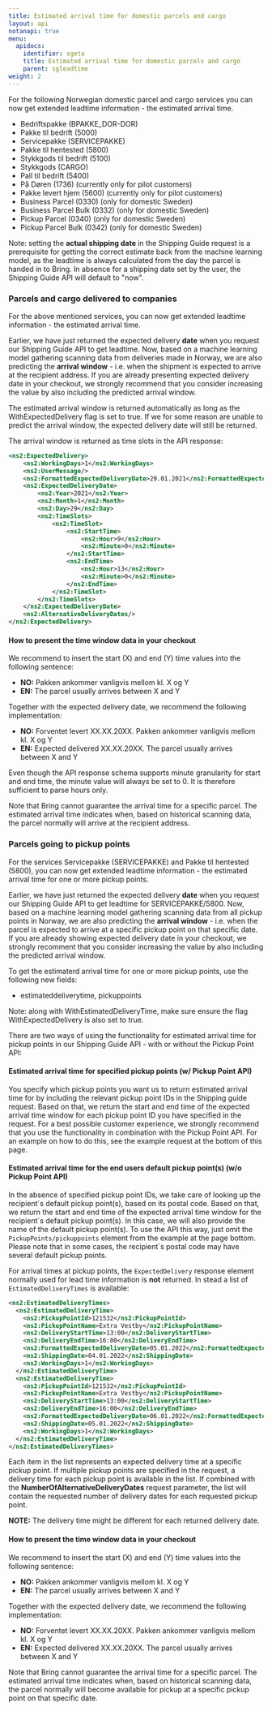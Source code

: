 ```yaml
---
title: Estimated arrival time for domestic parcels and cargo
layout: api
notanapi: true
menu:
  apidocs:
    identifier: sgeta
    title: Estimated arrival time for domestic parcels and cargo
    parent: sgleadtime
weight: 2
---
```

For the following Norwegian domestic parcel and cargo services you can now get extended leadtime information - the estimated arrival time.
* Bedriftspakke (BPAKKE_DOR-DOR)
* Pakke til bedrift (5000)
* Servicepakke (SERVICEPAKKE)
* Pakke til hentested (5800)
* Stykkgods til bedrift (5100)
* Stykkgods (CARGO)
* Pall til bedrift (5400)
* På Døren (1736) (currently only for pilot customers)
* Pakke levert hjem (5600) (currently only for pilot customers)
* Business Parcel (0330) (only for domestic Sweden)
* Business Parcel Bulk (0332) (only for domestic Sweden)
* Pickup Parcel (0340) (only for domestic Sweden)
* Pickup Parcel Bulk (0342) (only for domestic Sweden)


Note: setting the **actual shipping date** in the Shipping Guide request is a prerequisite for getting the correct estimate back from the machine learning model, as the leadtime is always calculated from the day the parcel is handed in to Bring. In absence for a shipping date set by the user, the Shipping Guide API will default to "now".    

### Parcels and cargo delivered to companies
For the above mentioned services, you can now get extended leadtime information - the estimated arrival time.

Earlier, we have just returned the expected delivery **date** when you request our Shipping Guide API to get leadtime. Now, based on a machine learning model gathering scanning data from deliveries made in Norway, we are also predicting the **arrival window** - i.e. when the shipment is expected to arrive at the recipient address. If you are already presenting expected delivery date in your checkout, we strongly recommend that you consider increasing the value by also including the predicted arrival window.

The estimated arrival window is returned automatically as long as the WithExpectedDelivery flag is set to true. If we for some reason are unable to predict the arrival window, the expected delivery date will still be returned.

The arrival window is returned as time slots in the API response:

```xml
<ns2:ExpectedDelivery>
    <ns2:WorkingDays>1</ns2:WorkingDays>
    <ns2:UserMessage/>
    <ns2:FormattedExpectedDeliveryDate>29.01.2021</ns2:FormattedExpectedDeliveryDate>
    <ns2:ExpectedDeliveryDate>
        <ns2:Year>2021</ns2:Year>
        <ns2:Month>1</ns2:Month>
        <ns2:Day>29</ns2:Day>
        <ns2:TimeSlots>
            <ns2:TimeSlot>
                <ns2:StartTime>
                    <ns2:Hour>9</ns2:Hour>
                    <ns2:Minute>0</ns2:Minute>
                </ns2:StartTime>
                <ns2:EndTime>
                    <ns2:Hour>13</ns2:Hour>
                    <ns2:Minute>0</ns2:Minute>
                </ns2:EndTime>
            </ns2:TimeSlot>
        </ns2:TimeSlots>
    </ns2:ExpectedDeliveryDate>
    <ns2:AlternativeDeliveryDates/>
</ns2:ExpectedDelivery>
 ```

#### How to present the time window data in your checkout
We recommend to insert the start (X) and end (Y) time values into the following sentence:

* **NO:** Pakken ankommer vanligvis mellom kl. X og Y
* **EN:** The parcel usually arrives between X and Y

Together with the expected delivery date, we recommend the following implementation:

* **NO:** Forventet levert XX.XX.20XX. Pakken ankommer vanligvis mellom kl. X og Y
* **EN:** Expected delivered XX.XX.20XX. The parcel usually arrives between X and Y

Even though the API response schema supports minute granularity for start and end time, the minute value will always be set to 0. It is therefore sufficient to parse hours only.

Note that Bring cannot guarantee the arrival time for a specific parcel. The estimated arrival time indicates when, based on historical scanning data, the parcel normally will arrive at the recipient address.

### Parcels going to pickup points
For the services Servicepakke (SERVICEPAKKE) and Pakke til hentested (5800), you can now get extended leadtime information - the estimated arrival time for one or more pickup points.

Earlier, we have just returned the expected delivery **date** when you request our Shipping Guide API to get leadtime for SERVICEPAKKE/5800. Now, based on a machine learning model gathering scanning data from all pickup points in Norway, we are also predicting the **arrival window** - i.e. when the parcel is expected to arrive at a specific pickup point on that specific date. If you are already showing expected delivery date in your checkout, we strongly recomment that you consider increasing the value by also including the predicted arrival window.

To get the estimaterd arrival time for one or more pickup points, use the following new fields:
*  estimateddeliverytime, pickuppoints

Note: along with WithEstimatedDeliveryTime, make sure ensure the flag WithExpectedDelivery is also set to true.

There are two ways of using the functionality for estimated arrival time for pickup points in our Shipping Guide API - with or without the Pickup Point API: 

#### Estimated arrival time for specified pickup points (w/ Pickup Point API)
You specify which pickup points you want us to return estimated arrival time for by including the relevant pickup point IDs in the Shipping guide request. Based on that, we return the start and end time of the expected arrival time window for each pickup point ID you have specified in the request. For a best possible customer experience, we strongly recommend that you use the functionality in combination with the Pickup Point API.
For an example on how to do this, see the example request at the bottom of this page.

#### Estimated arrival time for the end users default pickup point(s) (w/o Pickup Point API)
In the absence of specified pickup point IDs, we take care of looking up the recipient´s default pickup point(s), based on its postal code. Based on that, we return the start and end time of the expected arrival time window for the recipient´s default pickup point(s).
In this case, we will also provide the name of the default pickup point(s). To use the API this way, just omit the `PickupPoints/pickuppoints` element from the example at the page bottom. Please note that in some cases, the recipient´s postal code may have several default pickup points.
  
For arrival times at pickup points, the `ExpectedDelivery` response element normally used for lead time information is **not** returned. In stead a list of `EstimatedDeliveryTimes` is available:  

```xml
<ns2:EstimatedDeliveryTimes>
  <ns2:EstimatedDeliveryTime>
    <ns2:PickupPointId>121532</ns2:PickupPointId>
    <ns2:PickupPointName>Extra Vestby</ns2:PickupPointName>
    <ns2:DeliveryStartTime>13:00</ns2:DeliveryStartTime>
    <ns2:DeliveryEndTime>16:00</ns2:DeliveryEndTime>
    <ns2:FormattedExpectedDeliveryDate>05.01.2022</ns2:FormattedExpectedDeliveryDate>
    <ns2:ShippingDate>04.01.2022</ns2:ShippingDate>
    <ns2:WorkingDays>1</ns2:WorkingDays>
  </ns2:EstimatedDeliveryTime>
  <ns2:EstimatedDeliveryTime>
    <ns2:PickupPointId>121532</ns2:PickupPointId>
    <ns2:PickupPointName>Extra Vestby</ns2:PickupPointName>
    <ns2:DeliveryStartTime>13:00</ns2:DeliveryStartTime>
    <ns2:DeliveryEndTime>16:00</ns2:DeliveryEndTime>
    <ns2:FormattedExpectedDeliveryDate>06.01.2022</ns2:FormattedExpectedDeliveryDate>
    <ns2:ShippingDate>05.01.2022</ns2:ShippingDate>
    <ns2:WorkingDays>1</ns2:WorkingDays>
  </ns2:EstimatedDeliveryTime>
</ns2:EstimatedDeliveryTimes>
```
  
Each item in the list represents an expected delivery time at a specific pickup point. If multiple pickup points are specified in the request, a delivery time for each pickup point is available in the list. If combined with the **NumberOfAlternativeDeliveryDates** request parameter, the list will contain the requested number of delivery dates for each requested pickup point. 

**NOTE:** The delivery time might be different for each returned delivery date.

#### How to present the time window data in your checkout
We recommend to insert the start (X) and end (Y) time values into the following sentence:

* **NO:** Pakken ankommer vanligvis mellom kl. X og Y
* **EN:** The parcel usually arrives between X and Y

Together with the expected delivery date, we recommend the following implementation:

* **NO:** Forventet levert XX.XX.20XX. Pakken ankommer vanligvis mellom kl. X og Y
* **EN:** Expected delivered XX.XX.20XX. The parcel usually arrives between X and Y

Note that Bring cannot guarantee the arrival time for a specific parcel. The estimated arrival time indicates when, based on historical scanning data, the parcel normally will become available for pickup at a specific pickup point on that specific date.
